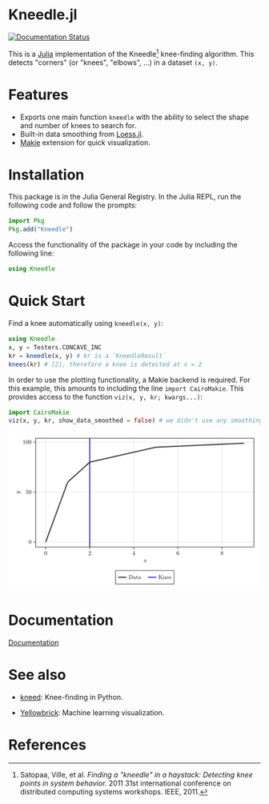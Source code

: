 # Kneedle.jl

[![Documentation Status](https://img.shields.io/badge/docs-stable-blue?style=flat-square)](https://70gage70.github.io/Kneedle.jl/docs/kneedle-docs.html)


This is a [Julia](https://julialang.org/) implementation of the Kneedle[^1] knee-finding algorithm. This detects "corners" (or "knees", "elbows", ...) in a dataset `(x, y)`.

# Features

- Exports one main function `kneedle` with the ability to select the shape and number of knees to search for.
- Built-in data smoothing from [Loess.jl](https://github.com/JuliaStats/Loess.jl).
- [Makie](https://docs.makie.org/stable/) extension for quick visualization.

# Installation

This package is in the Julia General Registry. In the Julia REPL, run the following code and follow the prompts:

```julia
import Pkg
Pkg.add("Kneedle")
```

Access the functionality of the package in your code by including the following line:

```julia
using Kneedle
```

# Quick Start

Find a knee automatically using `kneedle(x, y)`:

```julia
using Kneedle
x, y = Testers.CONCAVE_INC
kr = kneedle(x, y) # kr is a `KneedleResult`
knees(kr) # [2], therefore a knee is detected at x = 2
```

In order to use the plotting functionality, a Makie backend is required. For this example, this amounts to including the line `import CairoMakie`. This provides access to the function `viz(x, y, kr; kwargs...)`:

```julia
import CairoMakie
viz(x, y, kr, show_data_smoothed = false) # we didn't use any smoothing here, so no need to show it
```

[!["Plot"](assets/readme.png)](https://70gage70.github.io/Kneedle.jl/)

# Documentation

[Documentation](https://70gage70.github.io/Kneedle.jl/docs/kneedle-docs.html)

# See also

- [kneed](https://github.com/arvkevi/kneed): Knee-finding in Python.

- [Yellowbrick](https://www.scikit-yb.org/en/latest/api/cluster/elbow.html?highlight=knee): Machine learning visualization.

# References

[^1]: Satopaa, Ville, et al. *Finding a "kneedle" in a haystack: Detecting knee points in system behavior.* 2011 31st international conference on distributed computing systems workshops. IEEE, 2011.